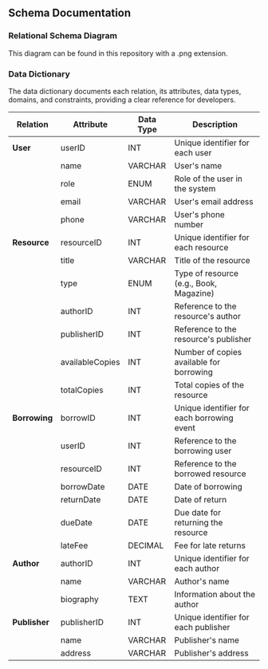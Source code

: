 ## Schema Documentation

### Relational Schema Diagram
This diagram can be found in this repository with a .png extension.

### Data Dictionary

The data dictionary documents each relation, its attributes, data types, domains, and constraints, providing a clear reference for developers.

| Relation   | Attribute       | Data Type   | Description                               |
|------------|-----------------|-------------|-------------------------------------------|
| **User**   | userID          | INT         | Unique identifier for each user           |
|            | name            | VARCHAR     | User's name                               |
|            | role            | ENUM        | Role of the user in the system            |
|            | email           | VARCHAR     | User's email address                      |
|            | phone           | VARCHAR     | User's phone number                       |
| **Resource** | resourceID    | INT         | Unique identifier for each resource       |
|            | title           | VARCHAR     | Title of the resource                     |
|            | type            | ENUM        | Type of resource (e.g., Book, Magazine)   |
|            | authorID        | INT         | Reference to the resource's author        |
|            | publisherID     | INT         | Reference to the resource's publisher     |
|            | availableCopies | INT         | Number of copies available for borrowing  |
|            | totalCopies     | INT         | Total copies of the resource              |
| **Borrowing** | borrowID     | INT         | Unique identifier for each borrowing event|
|            | userID          | INT         | Reference to the borrowing user           |
|            | resourceID      | INT         | Reference to the borrowed resource        |
|            | borrowDate      | DATE        | Date of borrowing                         |
|            | returnDate      | DATE        | Date of return                            |
|            | dueDate         | DATE        | Due date for returning the resource       |
|            | lateFee         | DECIMAL     | Fee for late returns                      |
| **Author** | authorID        | INT         | Unique identifier for each author         |
|            | name            | VARCHAR     | Author's name                             |
|            | biography       | TEXT        | Information about the author              |
| **Publisher** | publisherID  | INT         | Unique identifier for each publisher      |
|            | name            | VARCHAR     | Publisher's name                          |
|            | address         | VARCHAR     | Publisher's address                       |

